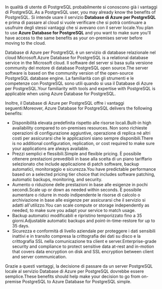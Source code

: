 <span data-ttu-id="f1dac-101">In qualità di utente di PostgreSQL probabilmente si conoscono già i vantaggi di PostgreSQL.</span><span class="sxs-lookup"><span data-stu-id="f1dac-101">As a PostgreSQL user, you may already know the benefits of PostgreSQL.</span></span> <span data-ttu-id="f1dac-102">Si intende usare il servizio **Database di Azure per PostgreSQL** e prima di passare al cloud si vuole verificare che si potrà continuare a usufruire degli stessi vantaggi che si avevano con il server locale.</span><span class="sxs-lookup"><span data-stu-id="f1dac-102">You plan to use **Azure Database for PostgreSQL** and you want to make sure you'll have access to the same benefits as your on-premises server before moving to the cloud.</span></span>

<span data-ttu-id="f1dac-103">Database di Azure per PostgreSQL è un servizio di database relazionale nel cloud Microsoft.</span><span class="sxs-lookup"><span data-stu-id="f1dac-103">Azure Database for PostgreSQL is a relational database service in the Microsoft cloud.</span></span> <span data-ttu-id="f1dac-104">Il software del server si basa sulla versione community del motore di database PostgreSQL open source.</span><span class="sxs-lookup"><span data-stu-id="f1dac-104">The server software is based on the community version of the open-source PostgreSQL database engine.</span></span> <span data-ttu-id="f1dac-105">La familiarità con gli strumenti e le competenze con PostgreSQL sono utili quando si usa il Database di Azure per PostgreSQL.</span><span class="sxs-lookup"><span data-stu-id="f1dac-105">Your familiarity with tools and expertise with PostgreSQL is applicable when using Azure Database for PostgreSQL.</span></span>

<span data-ttu-id="f1dac-106">Inoltre, il Database di Azure per PostgreSQL offre i vantaggi seguenti:</span><span class="sxs-lookup"><span data-stu-id="f1dac-106">Moreover, Azure Database for PostgreSQL delivers the following benefits:</span></span>

- <span data-ttu-id="f1dac-107">Disponibilità elevata predefinita rispetto alle risorse locali.</span><span class="sxs-lookup"><span data-stu-id="f1dac-107">Built-in high availability compared to on-premises resources.</span></span> <span data-ttu-id="f1dac-108">Non sono richieste operazioni di configurazione aggiuntive, operazione di replica né altri costi per assicurarsi che le applicazioni siano sempre disponibili.</span><span class="sxs-lookup"><span data-stu-id="f1dac-108">There is no additional configuration, replication, or cost required to make sure your applications are always available.</span></span>
- <span data-ttu-id="f1dac-109">Prezzi semplici e flessibili.</span><span class="sxs-lookup"><span data-stu-id="f1dac-109">Simple and flexible pricing.</span></span> <span data-ttu-id="f1dac-110">È possibile ottenere prestazioni prevedibili in base alla scelta di un piano tariffario selezionato che include applicazione di patch software, backup automatici, monitoraggio e sicurezza.</span><span class="sxs-lookup"><span data-stu-id="f1dac-110">You have predictable performance based on a selected pricing tier choice that includes software patching, automatic backups, monitoring, and security.</span></span>
- <span data-ttu-id="f1dac-111">Aumento o riduzione delle prestazioni in base alle esigenze in pochi secondi.</span><span class="sxs-lookup"><span data-stu-id="f1dac-111">Scale up or down as needed within seconds.</span></span> <span data-ttu-id="f1dac-112">È possibile aumentare o ridurre in modo indipendente le risorse di calcolo o archiviazione in base alle esigenze per assicurarsi che il servizio si adatti all'utilizzo.</span><span class="sxs-lookup"><span data-stu-id="f1dac-112">You can scale compute or storage independently as needed, to make sure you adapt your service to match usage.</span></span>
- <span data-ttu-id="f1dac-113">Backup automatici modificabili e ripristino temporizzato fino a 35 giorni.</span><span class="sxs-lookup"><span data-stu-id="f1dac-113">Adjustable automatic backups and point-in-time-restore for up to 35 days.</span></span>
- <span data-ttu-id="f1dac-114">Sicurezza e conformità di livello aziendale per proteggere i dati sensibili inattivi e in transito compresa la crittografia dei dati su disco e la crittografia SSL nella comunicazione tra client e server.</span><span class="sxs-lookup"><span data-stu-id="f1dac-114">Enterprise-grade security and compliance to protect sensitive data at-rest and in-motion that covers data encryption on disk and SSL encryption between client and server communication.</span></span>

<span data-ttu-id="f1dac-115">Grazie a questi vantaggi, la decisione di passare da un server PostgreSQL locale al servizio Database di Azure per PostgreSQL dovrebbe essere semplice.</span><span class="sxs-lookup"><span data-stu-id="f1dac-115">These benefits should help make your decision to go from on-premise PostgreSQL to Azure Database for PostgreSQL simple.</span></span>